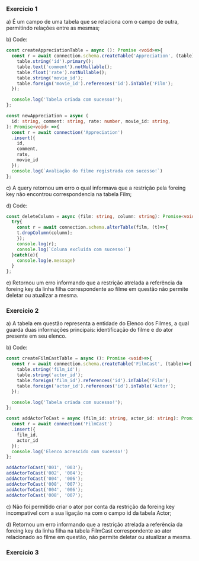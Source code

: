 ### Exercicio 1

a) É um campo de uma tabela que se relaciona com o campo de outra, permitindo relações entre as mesmas;

b) Code:
~~~typescript
const createAppreciationTable = async (): Promise <void>=>{
  const r = await connection.schema.createTable('Appreciation', (table)=>{
    table.string('id').primary();
    table.text('comment').notNullable();
    table.float('rate').notNullable();
    table.string('movie_id');
    table.foreign('movie_id').references('id').inTable('Film');
  });

  console.log('Tabela criada com sucesso!');
};

const newAppreciation = async (
  id: string, comment: string, rate: number, movie_id: string, 
): Promise<void> =>{
  const r = await connection('Appreciation')
  .insert({
    id,
    comment,
    rate,
    movie_id
  });
  console.log(`Avaliação do filme registrada com sucesso!`)
};
~~~

c) A query retornou um erro o qual informava que a restrição pela foreing key não encontrou correspondencia na tabela Film;

d) Code:
~~~typescript
const deleteColumn = async (film: string, column: string): Promise<void>=>{
  try{
    const r = await connection.schema.alterTable(film, (t)=>{
    t.dropColumn(column);
    });
    console.log(r);
    console.log(`Coluna excluida com sucesso!`)
  }catch(e){
    console.log(e.message)
  }
};
~~~
e) Retornou um erro informando que a restrição atrelada a referência da foreing key da linha filha correspondente ao filme em questão não permite deletar ou atualizar a mesma.

### Exercicio 2

a) A tabela em questão representa a entidade do Elenco dos Filmes, a qual guarda duas informações principais: identificação do filme e do ator presente em seu elenco. 

b) Code:
~~~typescript
const createFilmCastTable = async (): Promise <void>=>{
  const r = await connection.schema.createTable('FilmCast', (table)=>{
    table.string('film_id');
    table.string('actor_id');
    table.foreign('film_id').references('id').inTable('Film');
    table.foreign('actor_id').references('id').inTable('Actor');
  });

  console.log('Tabela criada com sucesso!');
};

const addActorToCast = async (film_id: string, actor_id: string): Promise<void> =>{
  const r = await connection('FilmCast')
  .insert({
    film_id,
    actor_id
  });
  console.log('Elenco acrescido com sucesso!')
};

addActorToCast('001', '003');
addActorToCast('002', '004');
addActorToCast('004', '006');
addActorToCast('008', '007');
addActorToCast('004', '006');
addActorToCast('008', '007');
~~~

c) Não foi permitido criar o ator por conta da restrição da foreing key incompatível com a sua ligação na com o campo id da tabela Actor;

d) Retornou um erro informando que a restrição atrelada a referência da foreing key da linha filha na tabela FilmCast correspondente ao ator relacionado ao filme em questão, não permite deletar ou atualizar a mesma.

### Exercicio 3

